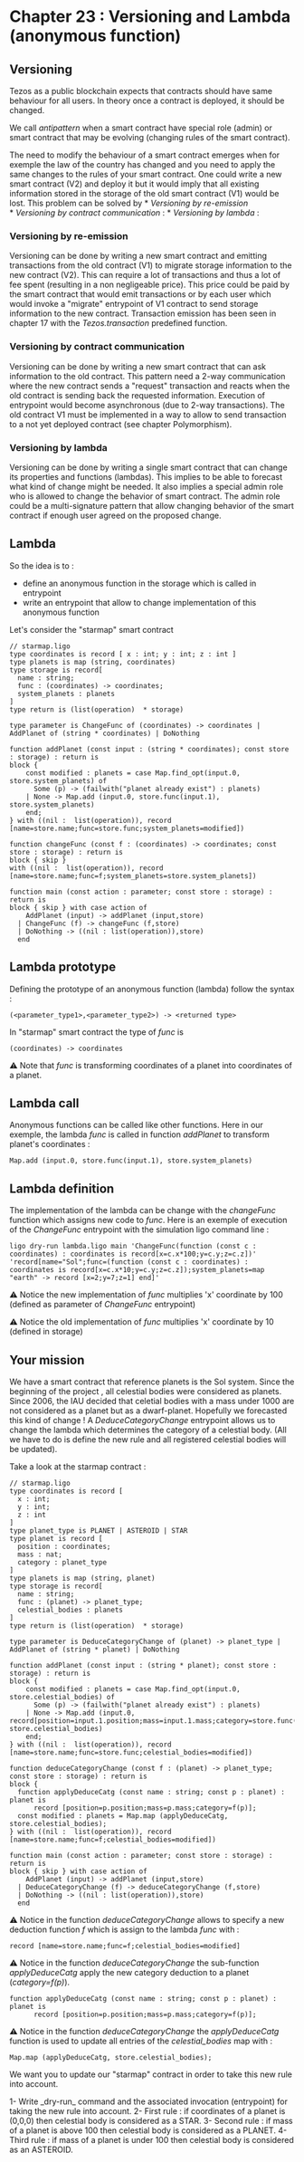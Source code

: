 # Chapter 23 : Versioning and Lambda (anonymous function)

<dialog character="alien">red alert the humans are here battle station surrender dirty humans or die we are the master of this universe and we will easily destroy you hahahaha</dialog>


## Versioning

Tezos as a public blockchain expects that contracts should have same behaviour for all users. In theory once a contract is deployed, it should be changed. 

We call *antipattern* when a smart contract have special role (admin) or smart contract that may be evolving (changing rules of the smart contract).

The need to modify the behaviour of a smart contract emerges when for exemple the law of the country has changed and you need to apply the same changes to the rules of your smart contract.
One could write a new smart contract (V2) and deploy it but it would imply that all existing information stored in the storage of the old smart contract (V1) would be lost. This problem can be solved by
    * *Versioning by re-emission*   
    * *Versioning by contract communication* : 
    * *Versioning by lambda* :  

### Versioning by re-emission

Versioning can be done by writing a new smart contract and emitting transactions from the old contract (V1) to migrate storage information to the new contract (V2). This can require a lot of transactions and thus a lot of fee spent (resulting in a non negligeable price). This price could be paid by the smart contract that would emit transactions or by each user which would invoke a "migrate" entrypoint of V1 contract to send storage information to the new contract. Transaction emission has been seen in chapter 17 with the _Tezos.transaction_ predefined function.

### Versioning by contract communication

Versioning can be done by writing a new smart contract that can ask information to the old contract. This pattern need a 2-way communication where the new contract sends a "request" transaction and reacts when the old contract is sending back the requested information. Execution of entrypoint would become asynchronous (due to 2-way transactions). The old contract V1 must be implemented in a way to allow to send transaction to a not yet deployed contract (see chapter Polymorphism).

### Versioning by lambda

Versioning can be done by writing a single smart contract that can change its properties and functions (lambdas). This implies to be able to forecast what kind of change might be needed. It also implies a special admin role who is allowed to change the behavior of smart contract. The admin role could be a multi-signature pattern that allow changing behavior of the smart contract if enough user agreed on the proposed change.

## Lambda

So the idea is to :
* define an anonymous function in the storage which is called in entrypoint
* write an entrypoint that allow to change implementation of this anonymous function 

Let's consider the "starmap" smart contract 
```
// starmap.ligo
type coordinates is record [ x : int; y : int; z : int ]
type planets is map (string, coordinates)
type storage is record[
  name : string;
  func : (coordinates) -> coordinates;
  system_planets : planets
]
type return is (list(operation)  * storage)

type parameter is ChangeFunc of (coordinates) -> coordinates | AddPlanet of (string * coordinates) | DoNothing

function addPlanet (const input : (string * coordinates); const store : storage) : return is
block {
    const modified : planets = case Map.find_opt(input.0, store.system_planets) of
      Some (p) -> (failwith("planet already exist") : planets)
    | None -> Map.add (input.0, store.func(input.1), store.system_planets)
    end;
} with ((nil :  list(operation)), record [name=store.name;func=store.func;system_planets=modified])

function changeFunc (const f : (coordinates) -> coordinates; const store : storage) : return is
block { skip } 
with ((nil :  list(operation)), record [name=store.name;func=f;system_planets=store.system_planets])

function main (const action : parameter; const store : storage) : return is
block { skip } with case action of
    AddPlanet (input) -> addPlanet (input,store)
  | ChangeFunc (f) -> changeFunc (f,store)
  | DoNothing -> ((nil : list(operation)),store)
  end
```


## Lambda prototype

Defining the prototype of an anonymous function (lambda) follow the syntax :
```
(<parameter_type1>,<parameter_type2>) -> <returned type>
```

In "starmap" smart contract the type of *func* is 
```
(coordinates) -> coordinates
```
⚠️ Note that *func* is transforming coordinates of a planet into coordinates of a planet.

## Lambda call

Anonymous functions can be called like other functions. Here in our exemple, the lambda *func* is called in function *addPlanet* to transform planet's coordinates : 
```
Map.add (input.0, store.func(input.1), store.system_planets)
```

## Lambda definition

The implementation of the lambda can be change with the *changeFunc* function which assigns new code to *func*. Here is an exemple of execution of the *ChangeFunc* entrypoint with the simulation ligo command line :  
```
ligo dry-run lambda.ligo main 'ChangeFunc(function (const c : coordinates) : coordinates is record[x=c.x*100;y=c.y;z=c.z])' 'record[name="Sol";func=(function (const c : coordinates) : coordinates is record[x=c.x*10;y=c.y;z=c.z]);system_planets=map "earth" -> record [x=2;y=7;z=1] end]'
```

⚠️ Notice the new implementation of *func* multiplies 'x' coordinate by 100 (defined as parameter of *ChangeFunc* entrypoint)

⚠️ Notice the old implementation of *func* multiplies 'x' coordinate by 10 (defined in storage)



## Your mission

We have a smart contract that reference planets is the Sol system. Since the beginning of the project , all celestial bodies were considered as planets. 
Since 2006, the IAU decided that celetial bodies with a mass under 1000 are not considered as a planet but as a dwarf-planet. Hopefully we forecasted this kind of change ! A *DeduceCategoryChange* entrypoint allows us to change the lambda which determines the category of a celestial body. (All we have to do is define the new rule and all registered celestial bodies will be updated). 

Take a look at the starmap contract :
```
// starmap.ligo
type coordinates is record [
  x : int;
  y : int;
  z : int
]
type planet_type is PLANET | ASTEROID | STAR
type planet is record [
  position : coordinates;
  mass : nat;
  category : planet_type
]
type planets is map (string, planet)
type storage is record[
  name : string;
  func : (planet) -> planet_type;
  celestial_bodies : planets
]
type return is (list(operation)  * storage)

type parameter is DeduceCategoryChange of (planet) -> planet_type | AddPlanet of (string * planet) | DoNothing

function addPlanet (const input : (string * planet); const store : storage) : return is
block {
    const modified : planets = case Map.find_opt(input.0, store.celestial_bodies) of
      Some (p) -> (failwith("planet already exist") : planets)
    | None -> Map.add (input.0, record[position=input.1.position;mass=input.1.mass;category=store.func(input.1)], store.celestial_bodies)
    end;
} with ((nil :  list(operation)), record [name=store.name;func=store.func;celestial_bodies=modified])

function deduceCategoryChange (const f : (planet) -> planet_type; const store : storage) : return is
block { 
  function applyDeduceCatg (const name : string; const p : planet) : planet is
      record [position=p.position;mass=p.mass;category=f(p)];
  const modified : planets = Map.map (applyDeduceCatg, store.celestial_bodies);
} with ((nil :  list(operation)), record [name=store.name;func=f;celestial_bodies=modified])

function main (const action : parameter; const store : storage) : return is
block { skip } with case action of
    AddPlanet (input) -> addPlanet (input,store)
  | DeduceCategoryChange (f) -> deduceCategoryChange (f,store)
  | DoNothing -> ((nil : list(operation)),store)
  end
```

⚠️ Notice in the function *deduceCategoryChange* allows to specify a new deduction function *f* which is assign to the lambda *func* with :
```
record [name=store.name;func=f;celestial_bodies=modified]
```

⚠️ Notice in the function *deduceCategoryChange* the sub-function *applyDeduceCatg* apply the new category deduction to a planet (_category=f(p)_). 
```
function applyDeduceCatg (const name : string; const p : planet) : planet is
      record [position=p.position;mass=p.mass;category=f(p)];
```

⚠️ Notice in the function *deduceCategoryChange* the *applyDeduceCatg* function is used to update all entries of the *celestial_bodies* map with : 
 ```
 Map.map (applyDeduceCatg, store.celestial_bodies);
 ```



 


We want you to update our "starmap" contract in order to take this new rule into account. 


<!-- prettier-ignore -->1- Write _dry-run_ command and the associated invocation (entrypoint) for taking the new rule into account.

<!-- prettier-ignore -->2- First rule : if coordinates of a planet is (0,0,0) then celestial body is considered as a STAR.

<!-- prettier-ignore -->3- Second rule : if mass of a planet is above 100 then celestial body is considered as a PLANET.

<!-- prettier-ignore -->4- Third rule : if mass of a planet is under 100 then celestial body is considered as an ASTEROID.
